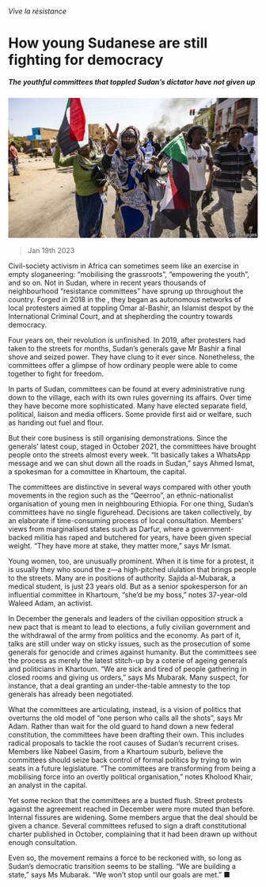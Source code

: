 ###### Vive la résistance

# How young Sudanese are still fighting for democracy 

##### The youthful committees that toppled Sudan’s dictator have not given up 

![image](images/20230121_MAP505.jpg) 

> Jan 19th 2023 

Civil-society activism in Africa can sometimes seem like an exercise in empty sloganeering: “mobilising the grassroots”, “empowering the youth”, and so on. Not in Sudan, where in recent years thousands of neighbourhood “resistance committees” have sprung up throughout the country. Forged in 2018 in the , they began as autonomous networks of local protesters aimed at toppling Omar al-Bashir, an Islamist despot  by the International Criminal Court, and at shepherding the country towards democracy. 

Four years on, their revolution is unfinished. In 2019, after protesters had taken to the streets for months, Sudan’s generals gave Mr Bashir a final shove and seized power. They have clung to it ever since. Nonetheless, the committees offer a glimpse of how ordinary people were able to come together to fight for freedom.

In parts of Sudan, committees can be found at every administrative rung down to the village, each with its own rules governing its affairs. Over time they have become more sophisticated. Many have elected separate field, political, liaison and media officers. Some provide first aid or welfare, such as handing out fuel and flour.

But their core business is still organising demonstrations. Since the generals’ latest coup, staged in October 2021, the committees have brought people onto the streets almost every week. “It basically takes a WhatsApp message and we can shut down all the roads in Sudan,” says Ahmed Ismat, a spokesman for a committee in Khartoum, the capital.

The committees are distinctive in several ways compared with other youth movements in the region such as the “Qeerroo”, an ethnic-nationalist organisation of young men in neighbouring Ethiopia. For one thing, Sudan’s committees have no single figurehead. Decisions are taken collectively, by an elaborate if time-consuming process of local consultation. Members’ views from marginalised states such as Darfur, where a government-backed militia has raped and butchered for years, have been given special weight. “They have more at stake, they matter more,” says Mr Ismat. 

Young women, too, are unusually prominent. When it is time for a protest, it is usually they who sound the z—a high-pitched ululation that brings people to the streets. Many are in positions of authority. Sajida al-Mubarak, a medical student, is just 23 years old. But as a senior spokesperson for an influential committee in Khartoum, “she’d be my boss,” notes 37-year-old Waleed Adam, an activist. 

In December the generals and leaders of the civilian opposition struck a new pact that is meant to lead to elections, a fully civilian government and the withdrawal of the army from politics and the economy. As part of it, talks are still under way on sticky issues, such as the prosecution of some generals for genocide and crimes against humanity. But the committees see the process as merely the latest stitch-up by a coterie of ageing generals and politicians in Khartoum. “We are sick and tired of people gathering in closed rooms and giving us orders,” says Ms Mubarak. Many suspect, for instance, that a deal granting an under-the-table amnesty to the top generals has already been negotiated. 

What the committees are articulating, instead, is a vision of politics that overturns the old model of “one person who calls all the shots”, says Mr Adam. Rather than wait for the old guard to hand down a new federal constitution, the committees have been drafting their own. This includes radical proposals to tackle the root causes of Sudan’s recurrent crises. Members like Nabeel Gasim, from a Khartoum suburb, believe the committees should seize back control of formal politics by trying to win seats in a future legislature. “The committees are transforming from being a mobilising force into an overtly political organisation,” notes Kholood Khair, an analyst in the capital. 

Yet some reckon that the committees are a busted flush. Street protests against the agreement reached in December were more muted than before. Internal fissures are widening. Some members argue that the deal should be given a chance. Several committees refused to sign a draft constitutional charter published in October, complaining that it had been drawn up without enough consultation. 

Even so, the movement remains a force to be reckoned with, so long as Sudan’s democratic transition seems to be stalling. “We are building a state,” says Ms Mubarak. “We won’t stop until our goals are met.” ■

